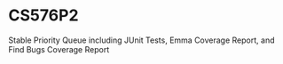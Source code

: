 # CS576P2
Stable Priority Queue including JUnit Tests, Emma Coverage Report, and Find Bugs Coverage Report
